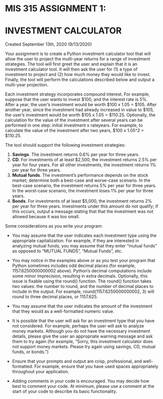 # MIS 315 ASSIGNMENT 1:
# INVESTMENT CALCULATOR

Created September 13th, 2020 (9/13/2020)

Your assignment is to create a Python investment calculator tool that will allow the user to
project the multi-year returns for a range of investment strategies. The tool will first greet the
user and explain that it is an investment calculator tool. It will then ask the user for (1) a type of
investment to project and (2) how much money they would like to invest. Finally, the tool will
perform the calculations described below and output a multi-year projection.

Each investment strategy incorporates compound interest. For example, suppose that the user
wants to invest $100, and the interest rate is 5%. After a year, the user’s investment would be
worth $100 x 1.05 = $105. After another year, since the investment had already increased in
value to $105, the user’s investment would be worth $105 x 1.05 = $110.25. Optionally, the
calculation for the value of the investment after several years can be performed in one step:
initial investment x rateyears. For example, to calculate the value of the investment after two
years, $100 x 1.05^2 = $110.25.

The tool should support the following investment strategies:
1) **Savings**. The investment returns 0.6% per year for three years.
2) **CD**. For investments of at least $2,500, the investment returns 2.5% per year for four
years. For all other investments, the investment returns 1% per year for three years.
3) **Mutual funds**. The investment’s performance depends on the stock market; determine
both a best-case and worse-case scenario. In the best-case scenario, the investment
returns 5% per year for three years. In the worst-case scenario, the investment loses 1%
per year for three years.
4) **Bonds**. For investments of at least $5,000, the investment returns 2% per year for three
years. Investments under this amount do not qualify; if this occurs, output a message
stating that that the investment was not allowed because it was too small.

Some considerations as you write your program:

- You may assume that the user indicates each investment type using the appropriate
    capitalization. For example, if they are interested in analyzing mutual funds, you may
    assume that they enter “mutual funds” as opposed to “MUTUAL FUNDS”, “Mutual
    Funds”, etc.
- You may notice in the examples above or as you test your program that Python
    sometimes includes odd decimal places (for example, 1157.6250000000002 above).
    Python’s decimal computations include some minor imprecision, resulting in extra
    decimals. Optionally, this issue is fixable using the round() function. The round() function
    takes two values: the number to round, and the number of decimal places to include in
    the output. For example, round(1157.6250000000002, 3) will round to three decimal
    places, or 1157.625.
- You may assume that the user indicates the amount of the investment that they would
    as a well-formatted numeric value.
- It is possible that the user will ask for an investment type that you have not considered.
    For example, perhaps the user will ask to analyze money markets. Although you do not
    have the necessary investment details, please give the user an appropriate warning
    message and ask them to try again (for example, “Sorry, this investment calculator does
    not support money markets. Please try again using savings, CD, mutual funds, or
    bonds.”)


- Ensure that your prompts and output are crisp, professional, and well-formatted. For
    example, ensure that you have used spaces appropriately throughout your application.
- Adding comments in your code is encouraged. You may decide how best to comment
    your code. At minimum, please use a comment at the start of your code to describe its
    basic functionality.